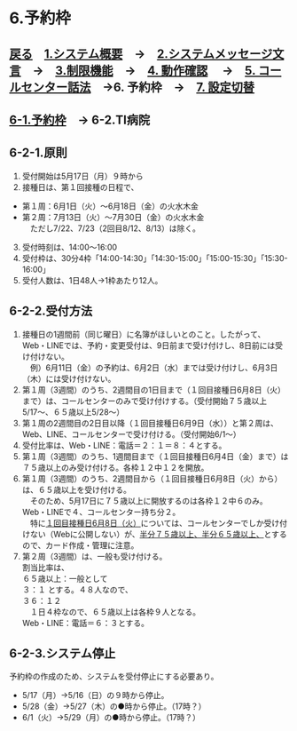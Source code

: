 # 6.予約枠  
## [戻る](https://github.com/78tch/VaccineYoyaku)　[1.システム概要](https://github.com/78tch/VaccineYoyaku/blob/main/1About/1-1About.md)　→　[2.システムメッセージ文言](https://github.com/78tch/VaccineYoyaku/blob/main/2SystemMessage/2-0Messages.md)　→　[3.制限機能](https://github.com/78tch/VaccineYoyaku/blob/main/3Limit/3-1Limit.md)　→　[4. 動作確認](https://github.com/78tch/VaccineYoyaku/blob/main/4Check/4-1Check.md) 　→　[5. コールセンター話法](https://github.com/78tch/VaccineYoyaku/blob/main/5Callcenter/5-1Callcenter.md)　→6. 予約枠　→　[7. 設定切替](https://github.com/78tch/VaccineYoyaku/blob/main/7Operation/7-1Operation.md)  

## [6-1.予約枠](https://github.com/78tch/VaccineYoyaku/blob/main/6Timetable/6-1Timetable.md)　→ 6-2.TI病院  
## 6-2-1.原則  
1. 受付開始は5月17日（月）９時から  
2. 接種日は、第１回接種の日程で、  
* 第１周：6月1日（火）～6月18日（金）の火水木金  
* 第２周：7月13日（火）～7月30日（金）の火水木金  
　ただし7/22、7/23（2回目8/12、8/13）は除く。  
3. 受付時刻は、14:00～16:00  
4. 受付枠は、30分4枠「14:00-14:30」「14:30-15:00」「15:00-15:30」「15:30-16:00」
5. 受付人数は、1日48人→1枠あたり12人。  
  
## 6-2-2.受付方法  
1. 接種日の1週間前（同じ曜日）に名簿がほしいとのこと。したがって、Web・LINEでは、予約・変更受付は、9日前まで受け付けし、8日前には受け付けない。  
　例）6月11日（金）の予約は、6月2日（水）までは受け付けし、6月3日（木）には受け付けない。
2. 第１周（3週間）のうち、2週間目の1日目まで（１回目接種日6月8日（火）まで）は、コールセンターのみで受け付けする。（受付開始７５歳以上5/17〜、６５歳以上5/28〜）  
3. 第１周の2週間目の2日目以降（１回目接種日6月9日（水））と第２周は、Web、LINE、コールセンターで受け付ける。（受付開始6/1〜）
4. 受付比率は、Web・LINE：電話＝２：１＝８：４とする。 
5. 第１周（3週間）のうち、1週間目まで（１回目接種日6月4日（金）まで）は７５歳以上のみ受け付ける。各枠１２中１２を開放。  
6. 第１周（3週間）のうち、2週間目から（１回目接種日6月8日（火）から）は、６５歳以上を受け付ける。  
　そのため、5月17日に７５歳以上に開放するのは各枠１２中６のみ。Web・LINEで４、コールセンター持ち分２。  
　特に[１回目接種日6月8日（火）]()については、コールセンターでしか受け付けない（Webに公開しない）が、[半分７５歳以上、半分６５歳以上、]()とするので、カード作成・管理に注意。  
7. 第２周（3週間）は、一般も受け付ける。  
  割当比率は、  
  ６５歳以上：一般として  
  ３：１
  とする。４８人なので、  
  ３６：１２  
　１日４枠なので、６５歳以上は各枠９人となる。  
  Web・LINE：電話＝６：３とする。  



## 6-2-3.システム停止    
予約枠の作成のため、システムを受付停止にする必要あり。
* 5/17（月）→5/16（日）の９時から停止。
* 5/28（金）→5/27（木）の●時から停止。（17時？）
* 6/1（火）→5/29（月）の●時から停止。（17時？）